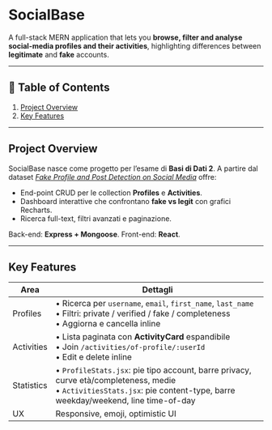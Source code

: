# SocialBase

A full-stack MERN application that lets you **browse, filter and analyse social-media profiles and their activities**, highlighting differences between **legitimate** and **fake** accounts.

---
## 📑 Table of Contents
1. [Project Overview](#project-overview)
2. [Key Features](#key-features)
---
## Project Overview
SocialBase nasce come progetto per l’esame di **Basi di Dati 2**. A partire dal dataset *[Fake Profile and Post Detection on Social Media](https://www.kaggle.com/datasets/biodoumoyegeorge/fake-profile-and-post-detection-on-social-media)* offre:

- End-point CRUD per le collection **Profiles** e **Activities**.
- Dashboard interattive che confrontano **fake vs legit** con grafici Recharts.
- Ricerca full-text, filtri avanzati e paginazione.

Back-end: **Express + Mongoose**. Front-end: **React**.

---
## Key Features
| Area | Dettagli |
|------|----------|
| Profiles | • Ricerca per `username`, `email`, `first_name`, `last_name`<br>• Filtri: private / verified / fake / completeness<br>• Aggiorna e cancella inline |
| Activities | • Lista paginata con **ActivityCard** espandibile<br>• Join `/activities/of-profile/:userId`<br>• Edit e delete inline |
| Statistics | • `ProfileStats.jsx`: pie tipo account, barre privacy, curve età/completeness, medie<br>• `ActivitiesStats.jsx`: pie content-type, barre weekday/weekend, line time-of-day |
| UX | Responsive, emoji, optimistic UI |

